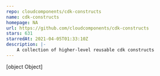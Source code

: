 ```yaml
---
repo: cloudcomponents/cdk-constructs
name: cdk-constructs
homepage: NA
url: https://github.com/cloudcomponents/cdk-constructs
stars: 631
starredAt: 2021-04-05T01:33:10Z
description: |-
    A collection of higher-level reusable cdk constructs
---
```


[object Object]
